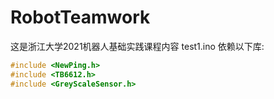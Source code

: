 # RobotTeamwork
这是浙江大学2021机器人基础实践课程内容
test1.ino 依赖以下库: 
```cpp
#include <NewPing.h>
#include <TB6612.h>
#include <GreyScaleSensor.h>
```
